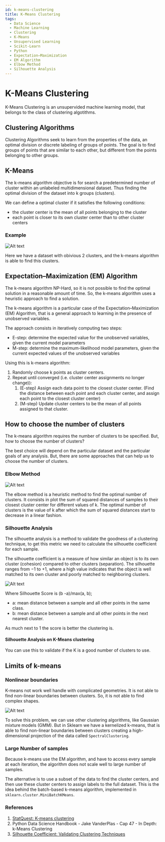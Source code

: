 ```yaml
---
id: k-means-clustering
title: K-Means Clustering
tags:
  - Data Science
  - Machine Learning
  - Clustering
  - K-Means
  - Unsupervised Learning
  - Scikit-Learn
  - Python
  - Expectation–Maximization
  - EM Algorithm
  - Elbow Method
  - Silhouette Analysis
---
```


# K-Means Clustering

K-Means Clustering is an unsupervided machine learning model, that belongs to the class of clustering algotithms.

## Clustering Algorithms

Clustering Algorithms seek to learn from the properties of the data, an optimal division or discrete labeling of groups of points. The goal is to find groups of points that are similar to each other, but different from the points belonging to other groups.

## K-Means

The k-means algorithm objective is for search a predetermined number of cluster within an unlabeled multidimensional dataset. Thus finding the optimal division of the dataset into k groups (clusters).

We can define a optimal cluster if it satisfies the following conditions:

- the cluster center is the mean of all points belonging to the cluster
- each point is closer to its own cluster center than to other cluster centers

### Example

![Alt text](image-3.png)

Here we have a dataset with obivious 2 clusters, and the k-means algorithm is able to find this clusters.

## Expectation–Maximization (EM) Algorithm

The k-means algorithm NP-Hard, so it is not possible to find the optimal solution in a reasonable amount of time. So, the k-means algorithm uses a heuristic approach to find a solution.

The k-means algorithm is a particular case of the Expectation–Maximization (EM) Algorithm, that is a general approach to learning in the presence of unobserved variables.

The approach consists in iteratively computing two steps:

- E-step: determine the expected value for the unobserved variables, given the current model parameters
- M-step: determine the maximum-likelihood model parameters, given the current expected values of the unobserved variables

Using this is k-means algorithm:

1. Randomly choose k points as cluster centers.
2. Repeat until converged (i.e. cluster center assignments no longer change)):
   1. (E-step) Assign each data point to the closest cluster center. (Find the distance between each point and each cluster center, and assign each point to the closest cluster center)
   2. (M-step) Update cluster centers to be the mean of all points assigned to that cluster.

## How to choose the number of clusters

The k-means algorithm requires the number of clusters to be specified. But, how to choose the number of clusters?

The best choice will depend on the particular dataset and the particular goals of any analysis. But, there are some approaches that can help us to choose the number of clusters.

### Elbow Method

![Alt text](image-1.png)

The elbow method is a heuristic method to find the optimal number of clusters. It consists in plot the sum of squared distances of samples to their closest cluster center for different values of k. The optimal number of clusters is the value of k after which the sum of squared distances start to decrease in a linear fashion.

### Silhouette Analysis

The silhouette analysis is a method to validate the goodness of a clustering technique, to get this metric we need to calculate the silhouette coefficient for each sample.

The silhouette coefficient is a measure of how similar an object is to its own cluster (cohesion) compared to other clusters (separation). The silhouette ranges from −1 to +1, where a high value indicates that the object is well matched to its own cluster and poorly matched to neighboring clusters.

![Alt text](image-2.png)

Where Silhouette Score is (b -a)/max(a, b);

- a: mean distance between a sample and all other points in the same class.
- b: mean distance between a sample and all other points in the next nearest cluster.

As much next to 1 the score is better the clustering is.

#### Silhouette Analysis on K-Means clustering

You can use this to validate if the K is a good number of clusters to use.

## Limits of k-means

### Nonlinear boundaries

K-means not work well handle with complicated geometries. It is not able to find non-linear boundaries between clusters. So, it is not able to find complex shapes.

![Alt text](image.png)

To solve this problem, we can use other clustering algorithms, like Gaussian mixture models (GMM). But in Sklearn we have a kernelized k-means, that is able to find non-linear boundaries between clusters creating a high-dimensional projection of the data called `SpectralClustering`.

### Large Number of samples

Because k-means use the EM algorithm, and have to access every sample at each iteration, the algorithm does not scale well to large number of samples.

The alternative is to use a subset of the data to find the cluster centers, and then use these cluster centers to assign labels to the full dataset. This is the idea behind the batch-based k-means algorithm, implemented in `sklearn.cluster.MiniBatchKMeans`.

### References

1. [StatQuest: K-means clustering](https://youtu.be/4b5d3muPQmA?si=HrubssPSAWuuN3Un)
2. Python Data Science Handbook - Jake VanderPlas - Cap 47 - In Depth: k-Means Clustering
3. [Silhouette Coefficient: Validating Clustering Techniques](https://towardsdatascience.com/silhouette-coefficient-validating-clustering-techniques-e976bb81d10c)
